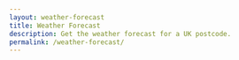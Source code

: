 ```yaml
---
layout: weather-forecast
title: Weather Forecast
description: Get the weather forecast for a UK postcode.
permalink: /weather-forecast/
---
```

